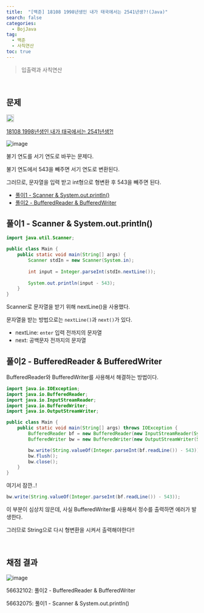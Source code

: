 ```yaml
---
title:  "[백준] 18108 1998년생인 내가 태국에서는 2541년생?!(Java)"
search: false
categories: 
  - BojJava
tag:
  - 백준
  - 사칙연산
toc: true
---
```


> 입출력과 사칙연산

<br>

## 문제
<img src="https://static.solved.ac/tier_small/1.svg" width="20px"/>

[18108 1998년생인 내가 태국에서는 2541년생?!](https://www.acmicpc.net/problem/18108)

![image](https://user-images.githubusercontent.com/87406514/221870821-a18aead6-2c4a-4a06-8aa4-3050dd3caf23.png)

불기 연도를 서기 연도로 바꾸는 문제다.

불기 연도에서 543을 빼주면 서기 연도로 변환된다.

그러므로, 문자열을 입력 받고 int형으로 형변환 후 543을 빼주면 된다.

- [풀이1 - Scanner & System.out.println()](#풀이1---scanner--systemoutprintln)
- [풀이2 - BufferedReader & BufferedWriter](#풀이2---bufferedreader--bufferedwriter)

## 풀이1 - Scanner & System.out.println()
```java
import java.util.Scanner;

public class Main {
    public static void main(String[] args) {
        Scanner stdIn = new Scanner(System.in);
        
        int input = Integer.parseInt(stdIn.nextLine());
        
        System.out.println(input - 543);
    }
}
```
Scanner로 문자열을 받기 위해 nextLine()을 사용했다.

문자열을 받는 방법으로는 `nextLine()`과 `next()`가 있다.

- nextLine: `enter` 입력 전까지의 문자열
- next: 공백문자 전까지의 문자열

## 풀이2 - BufferedReader & BufferedWriter

BufferedReader와 BufferedWriter를 사용해서 해결하는 방법이다.

```java
import java.io.IOException;
import java.io.BufferedReader;
import java.io.InputStreamReader;
import java.io.BufferedWriter;
import java.io.OutputStreamWriter;

public class Main {
    public static void main(String[] args) throws IOException {
        BufferedReader bf = new BufferedReader(new InputStreamReader(System.in));
        BufferedWriter bw = new BufferedWriter(new OutputStreamWriter(System.out));

        bw.write(String.valueOf(Integer.parseInt(bf.readLine()) - 543));
        bw.flush();
        bw.close();
    }
}
```
여기서 잠깐..!
```java
bw.write(String.valueOf(Integer.parseInt(bf.readLine()) - 543));
```
이 부분이 심상치 않은데, 사실 BufferedWriter를 사용해서 정수를 출력하면 에러가 발생한다.

그러므로 String으로 다시 형변환을 시켜서 출력해야한다!!

<br>

## 채점 결과
![image](https://user-images.githubusercontent.com/87406514/221874760-00c51a8a-18e7-4b43-a71c-2ddbde95f598.png)

56632102: 풀이2 - BufferedReader & BufferedWriter

56632075: 풀이1 - Scanner & System.out.println()
